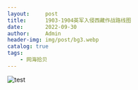 ```yaml
---
layout:     post
title:      1903-1904英军入侵西藏作战路线图
date:       2022-09-30
author:     Admin
header-img: img/post/bg3.webp
catalog: true
tags:
    - 网海拾贝
---
```

![test](https://img.locyoo.com/1047.jpg)